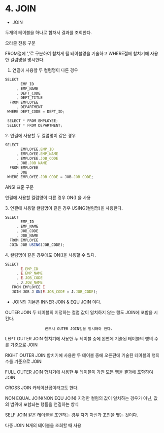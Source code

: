 # 4. JOIN



* JOIN

두개의 테이블을 하나로 합쳐서 결과를 조회한다.

오라클 전용 구문

FROM절에 ','로 구분하여 합치게 될 테이블명을 기술하고 WHERE절에 합치기에 사용한 컬럼명을 명시한다.

1. 연결에 사용할 두 컬럼명이 다른 경우

```jsx
SELECT
       EMP_ID
     , EMP_NAME
     , DEPT_CODE
     , DEPT_TITLE
  FROM EMPLOYEE
     , DEPARTMENT
 WHERE DEPT_CODE = DEPT_ID;
 
 SELECT * FROM EMPLOYEE;
 SELECT * FROM DEPARTMENT;
```

2\. 연결에 사용할 두 컬럼명이 같은 경우

```jsx
SELECT
       EMPLOYEE.EMP_ID
     , EMPLOYEE.EMP_NAME
     , EMPLOYEE.JOB_CODE
     , JOB.JOB_NAME
  FROM EMPLOYEE
     , JOB
 WHERE EMPLOYEE.JOB_CODE = JOB.JOB_CODE;
```

ANSI 표준 구문

연결에 사용할 컬럼명이 다른 경우 ON() 을 사용

3\. 연결에 사용할 컬럼명이 같은 경우 USING(컬럼명)을 사용한다.

```jsx
SELECT
       EMP_ID
     , EMP_NAME
     , JOB_CODE
     , JOB_NAME
  FROM EMPLOYEE
  JOIN JOB USING(JOB_CODE);
```

4\. 컬럼명이 같은 경우에도 ON()을 사용할 수 있다.

```jsx
SELECT
       E.EMP_ID
     , E.EMP_NAME
     , E.JOB_CODE
     , J.JOB_NAME
   FROM EMPLOYEE E
   JOIN JOB J ON(E.JOB_CODE = J.JOB_CODE);
```

* JOIN의 기본은 INNER JOIN & EQU JOIN 이다.

OUTER JOIN 두 테이블의 지정하는 컬럼 값이 일치하지 않는 행도 JOIN에 포함을 시킨다.

```
                  반드시 OUTER JOIN임을 명시해야 한다.
```

LEPT OUTER JOIN 합치기에 사용한 두 테이블 중에 왼편에 기술된 테이블의 행의 수를 기준으로 JOIN

RIGHT OUTER JOIN 합치기에 사용한 두 테이블 중에 오른편에 기술된 테이블의 행의 수를 기준으로 JOIN

FULL OUTER JOIN 합치기에 사용한 두 테이블이 가진 모든 행을 결과에 포함하여 JOIN

CROSS JOIN 카테이션곱이라고도 한다.

NON EQUAL JOIN(NON EQU JOIN) 지정한 컬럼의 값이 일치하는 경우가 아닌, 값의 범위에 포함되는 행들을 연결하는 방식

SELF JOIN 같은 테이블을 조인하는 경우 자기 자신과 조인을 맺는 것이다.

다중 JOIN N개의 테이블을 조회할 때 사용
